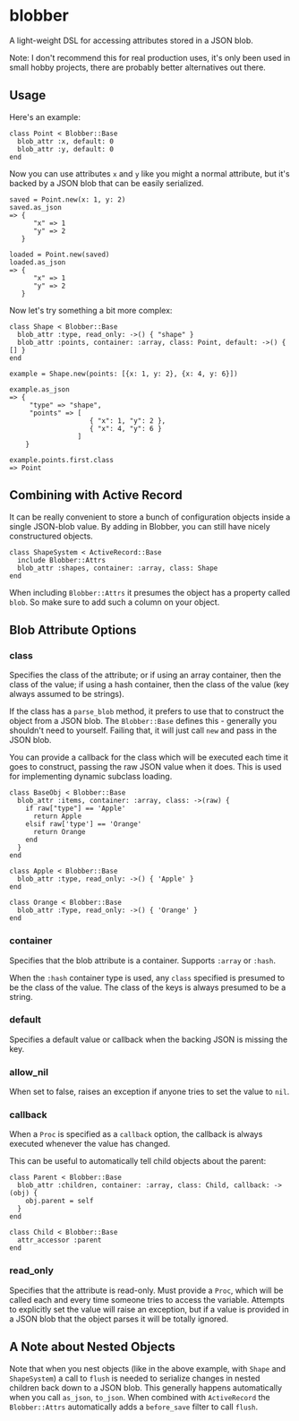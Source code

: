 blobber
=======

A light-weight DSL for accessing attributes stored in a JSON blob.

Note: I don't recommend this for real production uses, it's only been used in small hobby projects, there are probably better alternatives out there.

## Usage

Here's an example:

    class Point < Blobber::Base
      blob_attr :x, default: 0
      blob_attr :y, default: 0
    end
    
Now you can use attributes `x` and `y` like you might a normal attribute, but it's backed by a JSON blob that can be easily serialized.

    saved = Point.new(x: 1, y: 2)
    saved.as_json
    => {
          "x" => 1
          "y" => 2
       }
       
    loaded = Point.new(saved)
    loaded.as_json
    => {
          "x" => 1
          "y" => 2
       }

       
Now let's try something a bit more complex:

    class Shape < Blobber::Base
      blob_attr :type, read_only: ->() { "shape" }
      blob_attr :points, container: :array, class: Point, default: ->() { [] }
    end
    
    example = Shape.new(points: [{x: 1, y: 2}, {x: 4, y: 6}])
    
    example.as_json
    => {
         "type" => "shape",
         "points" => [
                        { "x": 1, "y": 2 },
                        { "x": 4, "y": 6 }
                     ]
        }
        
    example.points.first.class
    => Point
    
## Combining with Active Record
It can be really convenient to store a bunch of configuration objects inside a single JSON-blob value. By adding in Blobber, you can still have nicely constructured objects.

    class ShapeSystem < ActiveRecord::Base
      include Blobber::Attrs
      blob_attr :shapes, container: :array, class: Shape
    end

When including `Blobber::Attrs` it presumes the object has a property called `blob`. So make sure to add such a column on your object.

## Blob Attribute Options
### class
Specifies the class of the attribute; or if using an array container, then the class of the value; if using a hash container, then the class of the value (key always assumed to be strings).

If the class has a `parse_blob` method, it prefers to use that to construct the object from a JSON blob. The `Blobber::Base` defines this - generally you shouldn't need to yourself. Failing that, it will just call `new` and pass in the JSON blob.

You can provide a callback for the class which will be executed each time it goes to construct, passing the raw JSON value when it does. This is used for implementing dynamic subclass loading.

    class BaseObj < Blobber::Base
      blob_attr :items, container: :array, class: ->(raw) {
        if raw["type"] == 'Apple'
          return Apple
        elsif raw['type'] == 'Orange'
          return Orange
        end
      }
    end
    
    class Apple < Blobber::Base
      blob_attr :type, read_only: ->() { 'Apple' }
    end
    
    class Orange < Blobber::Base
      blob_attr :Type, read_only: ->() { 'Orange' }
    end
    
### container
Specifies that the blob attribute is a container. Supports `:array` or `:hash`.

When the `:hash` container type is used, any `class` specified is presumed to be the class of the value. The class of the keys is always presumed to be a string.

### default
Specifies a default value or callback when the backing JSON is missing the key.

### allow_nil
When set to false, raises an exception if anyone tries to set the value to `nil`.

### callback
When a `Proc` is specified as a `callback` option, the callback is always executed whenever the value has changed.

This can be useful to automatically tell child objects about the parent:
    
    class Parent < Blobber::Base
      blob_attr :children, container: :array, class: Child, callback: ->(obj) {
        obj.parent = self
      }
    end
    
    class Child < Blobber::Base
      attr_accessor :parent
    end
    
### read_only
Specifies that the attribute is read-only. Must provide a `Proc`, which will be called each and every time someone tries to access the variable. Attempts to explicitly set the value will raise an exception, but if a value is provided in a JSON blob that the object parses it will be totally ignored.

## A Note about Nested Objects
Note that when you nest objects (like in the above example, with `Shape` and `ShapeSystem`) a call to `flush` is needed to serialize changes in nested children back down to a JSON blob. This generally happens automatically when you call `as_json`, `to_json`. When combined with `ActiveRecord` the `Blobber::Attrs` automatically adds a `before_save` filter to call `flush`.


